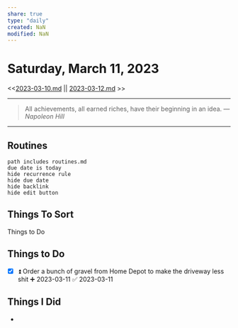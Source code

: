 ```yaml
---
share: true
type: "daily"
created: NaN 
modified: NaN
---
```

# Saturday, March 11, 2023
<<[2023-03-10.md](./2023-03-10.md) || [2023-03-12.md](./2023-03-12.md) >>

---

> All achievements, all earned riches, have their beginning in an idea.
> — <cite>Napoleon Hill</cite>

---
 
## Routines
```tasks
path includes routines.md
due date is today
hide recurrence rule
hide due date
hide backlink
hide edit button
```

## Things To Sort
Things to Do


## Things to Do
- [x] ⏫ Order a bunch of gravel from Home Depot to make the driveway less shit ➕ 2023-03-11 ✅ 2023-03-11

## Things I Did
- 

